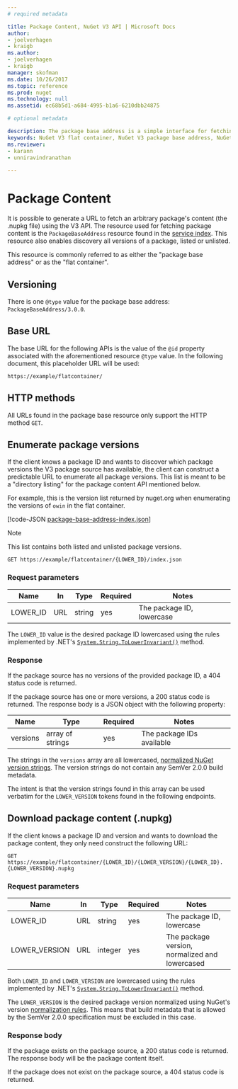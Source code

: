 ```yaml
---
# required metadata 

title: Package Content, NuGet V3 API | Microsoft Docs
author:
- joelverhagen
- kraigb
ms.author:
- joelverhagen
- kraigb
manager: skofman
ms.date: 10/26/2017
ms.topic: reference
ms.prod: nuget
ms.technology: null
ms.assetid: ec68b5d1-a684-4995-b1a6-6210dbb24875

# optional metadata

description: The package base address is a simple interface for fetching the package itself.
keywords: NuGet V3 flat container, NuGet V3 package base address, NuGet V3 nupkg API, NuGet V3 API package versions, NuGet API API unlisted packages,
ms.reviewer:
- karann
- unniravindranathan

---
```


# Package Content

It is possible to generate a URL to fetch an arbitrary package's content (the .nupkg file) using the V3 API. The
resource used for fetching package content is the `PackageBaseAddress` resource found in the
[service index](service-index.md). This resource also enables discovery all versions of a package, listed or unlisted.

This resource is commonly referred to as either the "package base address" or as the "flat container".

## Versioning

There is one `@type` value for the package base address: `PackageBaseAddress/3.0.0`.

## Base URL

The base URL for the following APIs is the value of the `@id` property associated with the aforementioned
resource `@type` value. In the following document, this placeholder URL will be used:

```
https://example/flatcontainer/
```

## HTTP methods

All URLs found in the package base resource only support the HTTP method `GET`.

## Enumerate package versions

If the client knows a package ID and wants to discover which package versions the V3 package source has available, the
client can construct a predictable URL to enumerate all package versions. This list is meant to be a "directory
listing" for the package content API mentioned below.

For example, this is the version list returned by nuget.org when enumerating the versions of `owin` in the flat
container.

[!code-JSON [package-base-address-index.json](./_data/package-base-address-index.json)]

> [!Note]
> This list contains both listed and unlisted package versions.

```
GET https://example/flatcontainer/{LOWER_ID}/index.json
```

### Request parameters

Name     | In     | Type    | Required | Notes
-------- | ------ | ------- | -------- | -----
LOWER_ID | URL    | string  | yes      | The package ID, lowercase

The `LOWER_ID` value is the desired package ID lowercased using the rules implemented by .NET's
[`System.String.ToLowerInvariant()`](https://msdn.microsoft.com/en-us/library/system.string.tolowerinvariant.aspx)
method.

### Response

If the package source has no versions of the provided package ID, a 404 status code is returned.

If the package source has one or more versions, a 200 status code is returned. The response body is a JSON object with
the following property:

Name     | Type             | Required | Notes
-------- | ---------------- | -------- | -----
versions | array of strings | yes      | The package IDs available

The strings in the `versions` array are all lowercased, 
[normalized NuGet version strings](../../reference/package-versioning.md#normalized-version-numbers). The version
strings do not contain any SemVer 2.0.0 build metadata.

The intent is that the version strings found in this array can be used verbatim for the `LOWER_VERSION` tokens found
in the following endpoints.

## Download package content (.nupkg)

If the client knows a package ID and version and wants to download the package content, they only need construct the
following URL:

```
GET https://example/flatcontainer/{LOWER_ID}/{LOWER_VERSION}/{LOWER_ID}.{LOWER_VERSION}.nupkg
```

### Request parameters

Name          | In     | Type    | Required | Notes
------------- | ------ | ------- | -------- | -----
LOWER_ID      | URL    | string  | yes      | The package ID, lowercase
LOWER_VERSION | URL    | integer | yes      | The package version, normalized and lowercased

Both `LOWER_ID` and `LOWER_VERSION` are lowercased using the rules implemented by .NET's
[`System.String.ToLowerInvariant()`](https://msdn.microsoft.com/en-us/library/system.string.tolowerinvariant.aspx)
method.

The `LOWER_VERSION` is the desired package version normalized using NuGet's version
[normalization rules](../../reference/package-versioning.md#normalized-version-numbers). This means that build metadata
that is allowed by the SemVer 2.0.0 specification must be excluded in this case.

### Response body

If the package exists on the package source, a 200 status code is returned. The response body will be the package
content itself.

If the package does not exist on the package source, a 404 status code is returned.
